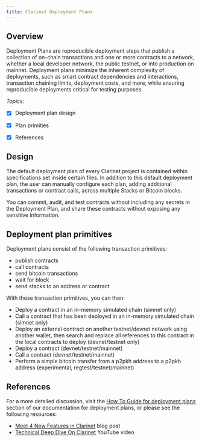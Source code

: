 ```yaml
---
title: Clarinet Deployment Plans
---
```


## Overview

Deployment Plans are reproducible deployment steps that publish a collection of on-chain transactions and one or more contracts to a network, whether a local developer network, the public testnet, or into production on mainnet. Deployment plans minimize the inherent complexity of deployments, such as smart contract dependencies and interactions, transaction chaining limits, deployment costs, and more, while ensuring reproducible deployments critical for testing purposes.

*Topics*:

- [x] Deployment plan design
- [x] Plan primities
- [x] References


## Design

The default deployment plan of every Clarinet project is contained within specifications set inside certain files. In addition to this default deployment plan, the user can manually configure each plan, adding additional transactions or contract calls, across multiple Stacks or Bitcoin blocks.

You can commit, audit, and test contracts without including any secrets in the Deployment Plan, and share these contracts without exposing any sensitive information.

## Deployment plan primitives

Deployment plans consist of the following transaction primitives:

- publish contracts
- call contracts
- send bitcoin transactions
- wait for block
- send stacks to an address or contract

With these transaction primitives, you can then:

- Deploy a contract in an in-memory simulated chain (simnet only)
- Call a contract that has been deployed in an in-memory simulated chain (simnet only)
- Deploy an external contract on another testnet/devnet network using another wallet, then search and replace all references to this contract in the local contracts to deploy (devnet/testnet only)
- Deploy a contract (devnet/testnet/mainnet)
- Call a contract (devnet/testnet/mainnet)
- Perform a simple bitcoin transfer from a p2pkh address to a p2pkh address (experimental, regtest/testnet/mainnet)

## References

For a more detailed discussion, visit the [How To Guide for deployment plans](./how-to-use-deployment-plans.md) section of our documentation for deployment plans, or please see the following resources:

- [Meet 4 New Features in Clarinet](https://www.hiro.so/blog/meet-4-new-features-in-clarinet) blog post
- [Technical Deep Dive On Clarinet](https://www.youtube.com/watch?v=ciHxOGBBS18) YouTube video